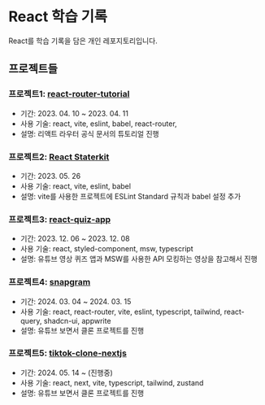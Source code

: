 # React 학습 기록

React를 학습 기록을 담은 개인 레포지토리입니다.

## 프로젝트들

### 프로젝트1: [react-router-tutorial](./packages/react-router-tutorial)

- 기간: 2023. 04. 10 ~ 2023. 04. 11
- 사용 기술: react, vite, eslint, babel, react-router,  
- 설명: 리액트 라우터 공식 문서의 튜토리얼 진행

### 프로젝트2: [React Staterkit](./packages/react-starter-kit)

- 기간: 2023. 05. 26
- 사용 기술: react, vite, eslint, babel
- 설명: vite를 사용한 프로젝트에 ESLint Standard 규칙과 babel 설정 추가

### 프로젝트3: [react-quiz-app](./packages/react-quiz-app)

- 기간: 2023. 12. 06 ~ 2023. 12. 08
- 사용 기술: react, styled-component, msw, typescript
- 설명: 유튜브 영상 퀴즈 앱과 MSW를 사용한 API 모킹하는 영상을 참고해서 진행

### 프로젝트4: [snapgram](./packages/snapgram)

- 기간: 2024. 03. 04 ~ 2024. 03. 15
- 사용 기술: react, react-router, vite, eslint, typescript, tailwind, react-query, shadcn-ui, appwrite
- 설명: 유튜브 보면서 클론 프로젝트를 진행

### 프로젝트5: [tiktok-clone-nextjs](https://github.com/Seungwoo321/tiktok-clone-nextjs)

- 기간: 2024. 05. 14 ~ (진행중)
- 사용 기술: react, next, vite, typescript, tailwind, zustand
- 설명: 유튜브 보면서 클론 프로젝트를 진행

